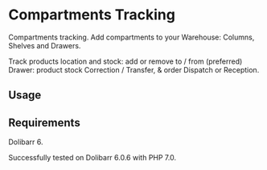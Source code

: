 Compartments Tracking
=======================

Compartments tracking. Add compartments to your Warehouse: Columns, Shelves and Drawers.

Track products location and stock: add or remove to / from (preferred) Drawer: product stock Correction / Transfer, & order Dispatch or Reception.

## Usage


## Requirements

Dolibarr 6.

Successfully tested on Dolibarr 6.0.6 with PHP 7.0.
